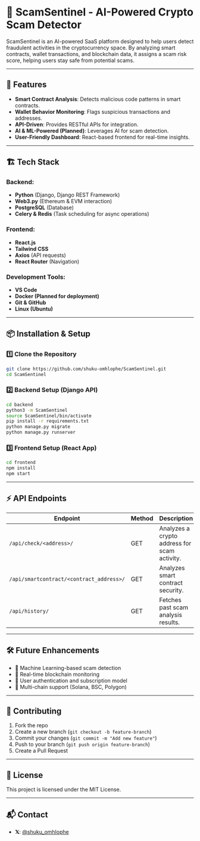 # 🚀 ScamSentinel - AI-Powered Crypto Scam Detector

ScamSentinel is an AI-powered SaaS platform designed to help users detect fraudulent activities in the cryptocurrency space. By analyzing smart contracts, wallet transactions, and blockchain data, it assigns a scam risk score, helping users stay safe from potential scams.

---

## 📌 Features

- **Smart Contract Analysis**: Detects malicious code patterns in smart contracts.
- **Wallet Behavior Monitoring**: Flags suspicious transactions and addresses.
- **API-Driven**: Provides RESTful APIs for integration.
- **AI & ML-Powered (Planned)**: Leverages AI for scam detection.
- **User-Friendly Dashboard**: React-based frontend for real-time insights.

---

## 🏗️ Tech Stack

### **Backend:**

- **Python** (Django, Django REST Framework)
- **Web3.py** (Ethereum & EVM interaction)
- **PostgreSQL** (Database)
- **Celery & Redis** (Task scheduling for async operations)

### **Frontend:**

- **React.js**
- **Tailwind CSS**
- **Axios** (API requests)
- **React Router** (Navigation)

### **Development Tools:**

- **VS Code**
- **Docker (Planned for deployment)**
- **Git & GitHub**
- **Linux (Ubuntu)**

---

## 📦 Installation & Setup

### 1️⃣ Clone the Repository

```sh
git clone https://github.com/shuku-omhlophe/ScamSentinel.git
cd ScamSentinel
```

### 2️⃣ Backend Setup (Django API)

```sh
cd backend
python3 -m ScamSentinel
source ScamSentinel/bin/activate
pip install -r requirements.txt
python manage.py migrate
python manage.py runserver
```

### 3️⃣ Frontend Setup (React App)

```sh
cd frontend
npm install
npm start
```

---

## ⚡ API Endpoints

| Endpoint                                 | Method | Description                                  |
| ---------------------------------------- | ------ | -------------------------------------------- |
| `/api/check/<address>/`                  | GET    | Analyzes a crypto address for scam activity. |
| `/api/smartcontract/<contract_address>/` | GET    | Analyzes smart contract security.            |
| `/api/history/`                          | GET    | Fetches past scam analysis results.          |

---

## 🛠️ Future Enhancements

- 🔹 Machine Learning-based scam detection
- 🔹 Real-time blockchain monitoring
- 🔹 User authentication and subscription model
- 🔹 Multi-chain support (Solana, BSC, Polygon)

---

## 🤝 Contributing

1. Fork the repo
2. Create a new branch (`git checkout -b feature-branch`)
3. Commit your changes (`git commit -m "Add new feature"`)
4. Push to your branch (`git push origin feature-branch`)
5. Create a Pull Request

---

## 📜 License

This project is licensed under the MIT License.

---

## 📬 Contact

- **𝕏**: [@shuku_omhlophe](https://twitter.com/shuku_omhlophe)

